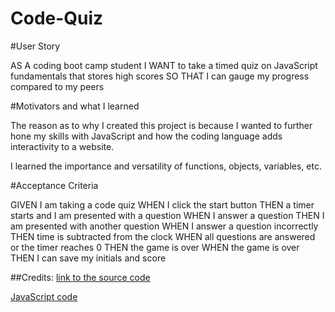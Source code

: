 # Code-Quiz

#User Story

AS A coding boot camp student
I WANT to take a timed quiz on JavaScript fundamentals that stores high scores
SO THAT I can gauge my progress compared to my peers

#Motivators and what I learned

The reason as to why I created this project is because I wanted to further hone my skills with JavaScript and how the coding language adds interactivity to a website.

I learned the importance and versatility of functions, objects, variables, etc.

#Acceptance Criteria

GIVEN I am taking a code quiz
WHEN I click the start button
THEN a timer starts and I am presented with a question
WHEN I answer a question
THEN I am presented with another question
WHEN I answer a question incorrectly
THEN time is subtracted from the clock
WHEN all questions are answered or the timer reaches 0
THEN the game is over
WHEN the game is over
THEN I can save my initials and score

##Credits:
[link to the source code](https://codingtorque.com/quiz-app-using-javascript/)

[JavaScript code](https://stackoverflow.com/questions/66488667/javascript-how-do-i-save-the-score-and-initials-once-the-page-is-refreshed-and)